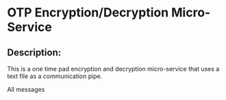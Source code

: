 # OTP Encryption/Decryption Micro-Service

## Description:
This is a one time pad encryption and decryption micro-service that uses a text file as a communication pipe.

All messages
